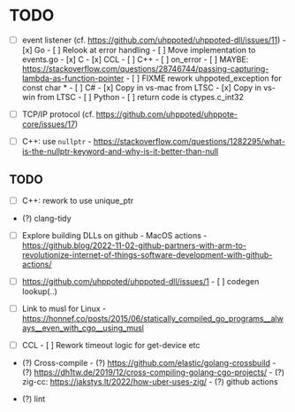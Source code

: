 # TODO

- [ ] event listener (cf. https://github.com/uhppoted/uhppoted-dll/issues/11)
      - [x] Go
            - [ ] Relook at error handling
            - [ ] Move implementation to events.go
      - [x] C
      - [x] CCL
      - [ ] C++
            - [ ] on_error
            - [ ] MAYBE: https://stackoverflow.com/questions/28746744/passing-capturing-lambda-as-function-pointer
            - [ ] FIXME rework uhppoted_exception for const char *
      - [ ] C#
            - [x] Copy in vs-mac from LTSC
            - [x] Copy in vs-win from LTSC
      - [ ] Python
            - [ ] return code is ctypes.c_int32

- [ ] TCP/IP protocol (cf. https://github.com/uhppoted/uhppote-core/issues/17)

- [ ] C++: use `nullptr`
      - https://stackoverflow.com/questions/1282295/what-is-the-nullptr-keyword-and-why-is-it-better-than-null

## TODO

- [ ] C++: rework to use unique_ptr
- (?) clang-tidy

- [ ] Explore building DLLs on github
      - MacOS actions
      - https://github.blog/2022-11-02-github-partners-with-arm-to-revolutionize-internet-of-things-software-development-with-github-actions/

- [ ] https://github.com/uhppoted/uhppoted-dll/issues/1
      - [ ] codegen lookup(..)

- [ ] Link to musl for Linux
      - https://honnef.co/posts/2015/06/statically_compiled_go_programs__always__even_with_cgo__using_musl

- [ ] CCL
      - [ ] Rework timeout logic for get-device etc

- (?) Cross-compile
      - (?) https://github.com/elastic/golang-crossbuild
      - (?) https://dh1tw.de/2019/12/cross-compiling-golang-cgo-projects/
      - (?) zig-cc: https://jakstys.lt/2022/how-uber-uses-zig/
      - (?) github actions

- (?) lint

